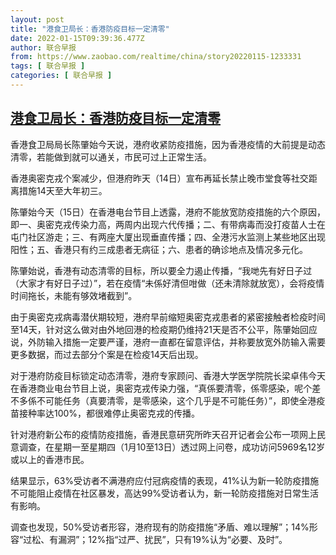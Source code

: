 ```yaml
---
layout: post
title: "港食卫局长：香港防疫目标一定清零"
date: 2022-01-15T09:39:36.477Z
author: 联合早报
from: https://www.zaobao.com/realtime/china/story20220115-1233331
tags: [ 联合早报 ]
categories: [ 联合早报 ]
---
```

<!--1642260480000-->
[港食卫局长：香港防疫目标一定清零](https://www.zaobao.com/realtime/china/story20220115-1233331)
------

<div>
<p>香港食卫局局长陈肇始今天说，港府收紧防疫措施，因为香港疫情的大前提是动态清零，若能做到就可以通关，市民可过上正常生活。</p><p>香港奥密克戎个案减少，但港府昨天（14日）宣布再延长禁止晚市堂食等社交距离措施14天至大年初三。</p><p>陈肇始今天（15日）在香港电台节目上透露，港府不能放宽防疫措施的六个原因，即一、奥密克戎传染力高，两周内出现六代传播；二、有带病毒而没打疫苗人士在屯门社区游走；三、有两座大厦出现垂直传播；四、全港污水监测上某些地区出现阳性；五、香港只有约三成患者无病征；六、患者的确诊地点及情况多元化。</p><section id="imu"><div id="dfp-ad-imu1">        </div></section><p>陈肇始说，香港有动态清零的目标，所以要全力遏止传播，“我哋先有好日子过（大家才有好日子过）”，若在疫情“未係好清但咁做（还未清除就放宽），会将疫情时间拖长，未能有够效堵截到”。</p><p>由于奥密克戎病毒潜伏期较短，港府早前缩短奥密克戎患者的紧密接触者检疫时间至14天，针对这么做对由外地回港的检疫期仍维持21天是否不公平，陈肇始回应说，外防输入措施一定要严谨，港府一直都在留意评估，并称要放宽外防输入需要更多数据，而过去部分个案是在检疫14天后出现。</p><p>对于港府防疫目标锁定动态清零，港府专家顾问、香港大学医学院院长梁卓伟今天在香港商业电台节目上说，奥密克戎传染力强，“真係要清零，係零感染，呢个差不多係不可能任务（真要清零，是零感染，这个几乎是不可能任务）”，即使全港疫苗接种率达100%，都很难停止奥密克戎的传播。</p><div id="innity-in-post"></div><div id="dfp-ad-midarticlespecial">        </div><p>针对港府新公布的疫情防疫措施，香港民意研究所昨天召开记者会公布一项网上民意调查，在星期一至星期四（1月10至13日）透过网上问卷，成功访问5969名12岁或以上的香港市民。</p><p>结果显示，63%受访者不满港府应付冠病疫情的表现，41%认为新一轮防疫措施不可能阻止疫情在社区暴发，高达99%受访者认为，新一轮防疫措施对日常生活有影响。</p><p>调查也发现，50%受访者形容，港府现有的防疫措施“矛盾、难以理解”；14%形容“过松、有漏洞”；12%指“过严、扰民”，只有19%认为“必要、及时”。</p>      <div class="cx_paywall_placeholder" id="sph_cdp_40"></div>
</div>
